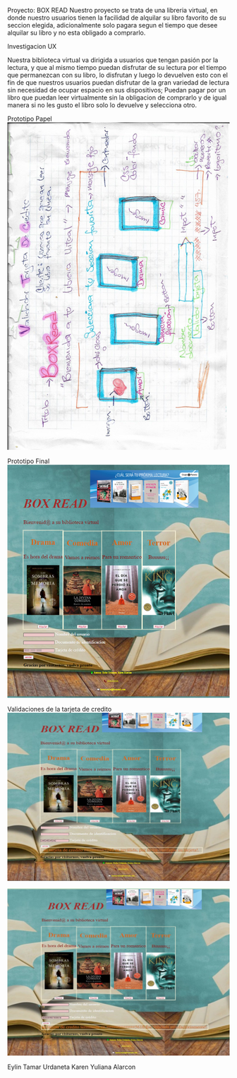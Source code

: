Proyecto: BOX READ
Nuestro proyecto se trata de una libreria virtual, en donde nuestro usuarios tienen la facilidad de alquilar su libro favorito de su seccion elegida, adicionalmente solo pagara segun el tiempo que desee alquilar su libro y no esta obligado a comprarlo.

Investigacion UX

Nuestra biblioteca virtual va dirigida a usuarios que tengan pasión por la lectura, y que al mismo tiempo puedan disfrutar de su lectura por el tiempo que permanezcan con su libro, lo disfrutan y luego lo devuelven esto con el fin de que nuestros usuarios puedan disfrutar de la gran variedad de lectura sin necesidad de ocupar espacio en sus dispositivos; Puedan pagar por un libro que puedan leer virtualmente sin la obligacion de comprarlo y de igual manera si no les gusto el libro solo lo devuelve y selecciona otro.

Prototipo Papel
![prototipoInicial](prototipoInicial.jpg "prototipoInicial")

Prototipo Final
![prototipoFinal](prototipoFinal.jpg "prototipoFinal")

Validaciones de la tarjeta de credito
![tarjetaInvalidaFn](tarjetainvalidaFn.jpg "tarjetaInvalidaFn")

![tarjetavalidaFn](tarjetavalidaFn.jpg "tarjetaValidaFn")


Eylin Tamar Urdaneta
Karen Yuliana Alarcon